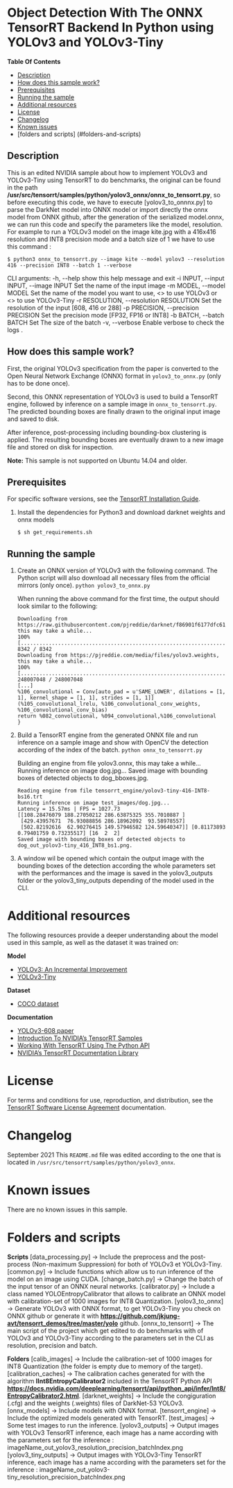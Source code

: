 # Object Detection With The ONNX TensorRT Backend In Python using YOLOv3 and YOLOv3-Tiny 

**Table Of Contents**
- [Description](#description)
- [How does this sample work?](#how-does-this-sample-work)
- [Prerequisites](#prerequisites)
- [Running the sample](#running-the-sample)
- [Additional resources](#additional-resources)
- [License](#license)
- [Changelog](#changelog)
- [Known issues](#known-issues)
- [folders and scripts] (#folders-and-scripts)

## Description

This is an edited NVIDIA sample about how to implement YOLOv3 and YOLOv3-Tiny using TensorRT to do benchmarks, the original can be found in the path **/usr/src/tensorrt/samples/python/yolov3_onnx/onnx_to_tensorrt.py**, so before executing this code, we have to execute [yolov3_to_onnnx.py] to parse the DarkNet model into ONNX model or import directly the onnx model from ONNX github, after the generation of the serialized model.onnx, we can run this code and specify the parameters like the model, resolution. For example to run a YOLOv3 model on the image kite.jpg with a 416x416 resolution and INT8 precision mode and a batch size of 1 we have to use this command :

`$ python3 onnx_to_tensorrt.py --image kite --model yolov3 --resolution 416 --precision INT8 --batch 1 --verbose`

CLI arguments:
  -h, --help            show this help message and exit
  -i INPUT, --input INPUT, --image INPUT
                        Set the name of the input image
  -m MODEL, --model MODEL
                        Set the name of the model you want to use, <<yolov3>>
                        to use YOLOv3 or <<yolov3-tiny>> to use YOLOv3-Tiny
  -r RESOLUTION, --resolution RESOLUTION
                        Set the resolution of the input [608, 416 or 288]
  -p PRECISION, --precision PRECISION
                        Set the precision mode [FP32, FP16 or INT8]
  -b BATCH, --batch BATCH
                        Set The size of the batch
  -v, --verbose         Enable verbose to check the logs
.

## How does this sample work?

First, the original YOLOv3 specification from the paper is converted to the Open Neural Network Exchange (ONNX) format in `yolov3_to_onnx.py` (only has to be done once).

Second, this ONNX representation of YOLOv3 is used to build a TensorRT engine, followed by inference on a sample image in `onnx_to_tensorrt.py`. The predicted bounding boxes are finally drawn to the original input image and saved to disk.

After inference, post-processing including bounding-box clustering is applied. The resulting bounding boxes are eventually drawn to a new image file and stored on disk for inspection.

**Note:** This sample is not supported on Ubuntu 14.04 and older.

## Prerequisites

For specific software versions, see the [TensorRT Installation Guide](https://docs.nvidia.com/deeplearning/sdk/tensorrt-archived/index.html).

1.  Install the dependencies for Python3 and download darknet weights and onnx models

	`$ sh get_requirements.sh`

## Running the sample

1.  Create an ONNX version of YOLOv3 with the following command. The Python script will also download all necessary files from the official mirrors (only once).
	`python yolov3_to_onnx.py`

	When running the above command for the first time, the output should look similar to the following:
	```
	Downloading from https://raw.githubusercontent.com/pjreddie/darknet/f86901f6177dfc6116360a13cc06ab680e0c86b0/cfg/yolov3.cfg, this may take a while...
	100% [................................................................................] 8342 / 8342 
	Downloading from https://pjreddie.com/media/files/yolov3.weights, this may take a while...
	100% [................................................................................] 248007048 / 248007048
	[...]
	%106_convolutional = Conv[auto_pad = u'SAME_LOWER', dilations = [1, 1], kernel_shape = [1, 1], strides = [1, 1]]
	(%105_convolutional_lrelu, %106_convolutional_conv_weights, %106_convolutional_conv_bias)
	return %082_convolutional, %094_convolutional,%106_convolutional
	}
	```

2.  Build a TensorRT engine from the generated ONNX file and run inference on a sample image and show with OpenCV the detection according of the index of the batch.
	`python onnx_to_tensorrt.py`

	Building an engine from file yolov3.onnx, this may take a while...
	Running inference on image dog.jpg...
	Saved image with bounding boxes of detected objects to dog_bboxes.jpg.
	```
	Reading engine from file tensorrt_engine/yolov3-tiny-416-INT8-bs16.trt
	Running inference on image test_images/dog.jpg...
	Latency = 15.57ms | FPS = 1027.73
	[[108.28476079 188.27050212 286.63875325 355.7010887 ]
	 [429.43957671  76.93088856 286.18962092  93.58978557]
	 [502.82192616  62.90276415 149.57946582 124.59640347]] [0.81173893 0.79401759 0.73235517] [16  2  2]
	Saved image with bounding boxes of detected objects to dog_out_yolov3-tiny_416_INT8_bs1.png.
	```
3. A window wil be opened which contain the output image with the bounding boxes of the detection according the whole parameters set with the performances and the image is saved in the yolov3_outputs folder or the yolov3_tiny_outputs depending of the model used in the CLI.



# Additional resources

The following resources provide a deeper understanding about the model used in this sample, as well as the dataset it was trained on:

**Model**
- [YOLOv3: An Incremental Improvement](https://pjreddie.com/media/files/papers/YOLOv3.pdf)
- [YOLOv3-Tiny](https://pjreddie.com/darknet/yolo/)

**Dataset**
- [COCO dataset](http://cocodataset.org/#home)

**Documentation**
- [YOLOv3-608 paper](https://pjreddie.com/media/files/papers/YOLOv3.pdf)
- [Introduction To NVIDIA’s TensorRT Samples](https://docs.nvidia.com/deeplearning/sdk/tensorrt-sample-support-guide/index.html#samples)
- [Working With TensorRT Using The Python API](https://docs.nvidia.com/deeplearning/sdk/tensorrt-developer-guide/index.html#python_topics)
- [NVIDIA’s TensorRT Documentation Library](https://docs.nvidia.com/deeplearning/sdk/tensorrt-archived/index.html)

# License

For terms and conditions for use, reproduction, and distribution, see the [TensorRT Software License Agreement](https://docs.nvidia.com/deeplearning/sdk/tensorrt-sla/index.html) documentation.

# Changelog

September 2021
This `README.md` file was edited according to the one that is located in `/usr/src/tensorrt/samples/python/yolov3_onnx`.
# Known issues

There are no known issues in this sample.


# Folders and scripts

**Scripts**
	[data_processing.py] -> Include the preprocess and the post-process (Non-maximum Suppression) for both of YOLOv3 et YOLOv3-Tiny.
	[common.py] -> Include functions which allow us to run inference of the model on an image using CUDA.
	[change_batch.py] -> Change the batch of the input tensor of an ONNX neural networks.
	[calibrator.py] -> Include a class named YOLOEntropyCalibrator that allows to calibrate an ONNX model with calibration-set of 1000 images for INT8 Quantization.
	[yolov3_to_onnx] -> Generate YOLOv3 with ONNX format, to get YOLOv3-Tiny you check on ONNX github or generate it with **https://github.com/jkjung-avt/tensorrt_demos/tree/master/yolo** github.
	[onnx_to_tensorrt] -> The main script of the project which get edited to do benchmarks with of YOLOv3 and YOLOv3-Tiny according to the parameters set in the CLI as resolution, precision and batch.

**Folders**
	[calib_images] -> Include the calibration-set of 1000 images for INT8 Quantization (the folder is empty due to memory of the target).
	[calibration_caches] -> The calibration caches generated for with the algorithm **IInt8EntropyCalibrator2** included in the TensorRT Python API **https://docs.nvidia.com/deeplearning/tensorrt/api/python_api/infer/Int8/EntropyCalibrator2.html**.
	[darknet_weights] -> Include the congiguration (.cfg) and the weights (.weights) files of DarkNet-53 YOLOv3.
	[onnx_models] -> Include models with ONNX format.
	[tensorrt_engine] -> Include the optimized models generated with TensorRT.
	[test_images] -> Some test images to run the inference.
	[yolov3_outputs] -> Output images with YOLOv3 TensorRT inference, each image has a name according with the parameters set for the inference : imageName_out_yolov3_resolution_precision_batchIndex.png
	[yolov3_tiny_outputs] -> Output images with YOLOv3-Tiny TensorRT inference, each image has a name according with the parameters set for the inference : imageName_out_yolov3-tiny_resolution_precision_batchIndex.png
	
	
	
	



